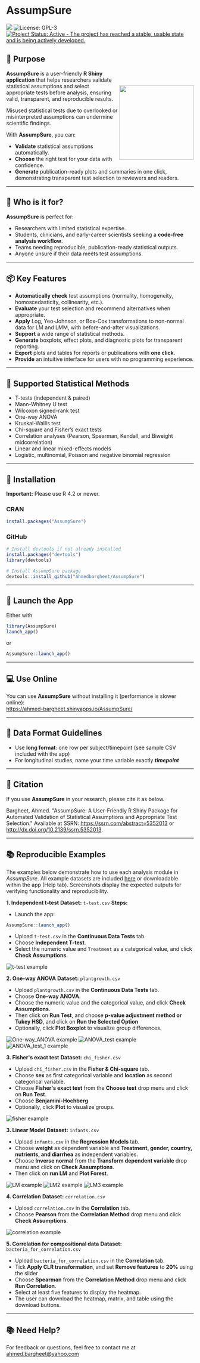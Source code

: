 # AssumpSure

[![](https://www.r-pkg.org/badges/version/AssumpSure?color=orange)](https://cran.r-project.org/package=AssumpSure) ![License: GPL-3](https://img.shields.io/badge/license-GPL--3-blue.svg) [![Project Status: Active - The project has reached a stable, usable state and is being actively developed.](https://www.repostatus.org/badges/latest/active.svg)](https://www.repostatus.org/#active)


## 🎯 Purpose
<img align="right" src="inst/app/www/logo.png" width="200" style="margin-top:40px;">

**AssumpSure** is a user-friendly **R Shiny application** that helps researchers validate statistical assumptions and select appropriate tests before analysis, ensuring valid, transparent, and reproducible results.

Misused statistical tests due to overlooked or misinterpreted assumptions can undermine scientific findings. 

With **AssumpSure**, you can:

- **Validate** statistical assumptions automatically.
- **Choose** the right test for your data with confidence.
- **Generate** publication-ready plots and summaries in one click, demonstrating transparent test selection to reviewers and readers.

---

## 👥 Who is it for?

**AssumpSure** is perfect for:

- Researchers with limited statistical expertise.
- Students, clinicians, and early-career scientists seeking a **code-free analysis workflow**.
- Teams needing reproducible, publication-ready statistical outputs.
- Anyone unsure if their data meets test assumptions.

---

## 📦 Key Features

- **Automatically check** test assumptions (normality, homogeneity, homoscedasticity, collinearity, etc.).
- **Evaluate** your test selection and recommend alternatives when appropriate.
- **Apply** Log, Yeo-Johnson, or Box-Cox transformations to non-normal data for LM and LMM, with before-and-after visualizations.
- **Support** a wide range of statistical methods.
- **Generate** boxplots, effect plots, and diagnostic plots for transparent reporting.
- **Export** plots and tables for reports or publications with **one click**.
- **Provide** an intuitive interface for users with no programming experience.

---

## 🧪 Supported Statistical Methods

- T-tests (independent & paired)
- Mann-Whitney U test
- Wilcoxon signed-rank test
- One-way ANOVA
- Kruskal-Wallis test
- Chi-square and Fisher’s exact tests
- Correlation analyses (Pearson, Spearman, Kendall, and Biweight midcorrelation)
- Linear and linear mixed-effects models
- Logistic, multinomial, Poisson and negative binomial regression

---

## 📁 Installation
**Important:** Please use R 4.2 or newer.
### CRAN

```r
install.packages("AssumpSure")
```
### GitHub
```r
# Install devtools if not already installed
install.packages("devtools")
library(devtools)

# Install AssumpSure package
devtools::install_github("Ahmedbargheet/AssumpSure")
```

---

## 🚀 Launch the App

Either with
```r
library(AssumpSure)
launch_app()
```
or 

```r
AssumpSure::launch_app()
```

---

## 💻 Use Online

You can use **AssumpSure** without installing it (performance is slower online):  
https://ahmed-bargheet.shinyapps.io/AssumpSure/

---

## 📂 Data Format Guidelines

- Use **long format**: one row per subject/timepoint (see sample CSV included with the app)
- For longitudinal studies, name your time variable exactly ***timepoint***

---

## 📖 Citation
If you use **AssumpSure** in your research, please cite it as below.

Bargheet, Ahmed. "AssumpSure: A User-Friendly R Shiny Package for Automated Validation of Statistical Assumptions and Appropriate Test Selection." Available at SSRN: https://ssrn.com/abstract=5352013 or http://dx.doi.org/10.2139/ssrn.5352013.

---
## 📚 Reproducible Examples
The examples below demonstrate how to use each analysis module in *AssumpSure*.
All example datasets are included [here](https://github.com/Ahmedbargheet/AssumpSure/tree/main/inst/extdata) or downloadable within the app (Help tab).
Screenshots display the expected outputs for verifying functionality and reproducibility.

**1. Independent t-test**
**Dataset:** `t-test.csv`
**Steps:**
- Launch the app:
```r
AssumpSure::launch_app()
```
- Upload `t-test.csv` in the **Continuous Data Tests** tab.
- Choose **Independent T-test**.
- Select the numeric value and `Treatment` as a categorical value, and click **Check Assumptions**.
  
![t-test example](inst/app/www/independent_t.test.png)

**2. One-way ANOVA**
**Dataset:** `plantgrowth.csv`
- Upload `plantgrowth.csv` in the **Continuous Data Tests** tab.
- Choose **One-way ANOVA**.
- Choose the numeric value and the categorical value, and click **Check Assumptions**.
- Then click on **Run Test**, and choose **p-value adjustment method or Tukey HSD**, and click on **Run the Selected Option**
- Optionally, click **Plot Boxplot** to visualize group differences.
  
![One-way_ANOVA example](inst/app/www/One-way_ANOVA.png)
![ANOVA_test example](inst/app/www/ANOVA_test.png)
![ANOVA_test_1 example](inst/app/www/ANOVA_test_1.png)


**3. Fisher's exact test**
**Dataset:** `chi_fisher.csv`
- Upload `chi_fisher.csv` in the **Fisher & Chi-square** tab.
- Choose **sex** as first categorical variable and **location** as second categorical variable.
- Choose **Fisher's exact test** from the **Choose test** drop menu and click on **Run Test**.
- Choose **Benjamini-Hochberg**
- Optionally, click **Plot** to visualize groups.
  
![fisher example](inst/app/www/fisher.png)


**3. Linear Model**
**Dataset:** `infants.csv`
- Upload `infants.csv` in the **Regression Models** tab.
- Choose **weight** as dependent variable and **Treatment, gender, country, nutrients, and diarrhea** as independent variables.
- Choose **Inverse normal** from the **Transform dependent variable** drop menu and click on **Check Assumptions**.
- Then click on **run LM** and **Plot Forest**.
  
![LM example](inst/app/www/LM.png)
![LM2 example](inst/app/www/LM2.png)
![LM3 example](inst/app/www/LM3.png)


**4. Correlation**
**Dataset:** `correlation.csv`
- Upload `correlation.csv` in the **Correlation** tab.
- Choose **Pearson** from the **Correlation Method** drop menu and click **Check Assumptions**.
  
![correlation example](inst/app/www/correlation.png)


**5. Correlation for compositional data**
**Dataset:** `bacteria_for_correlation.csv`
- Upload `bacteria_for_correlation.csv` in the **Correlation** tab.
- Tick **Apply CLR transformation**, and set **Remove features** to **20%** using the slider
- Choose **Spearman** from the **Correlation Method** drop menu and click **Run Correlation**.
- Select at least five features to display the heatmap.
- The user can download the heatmap, matrix, and table using the download buttons.

---
## 📚 Need Help?

For feedback or questions, feel free to contact me at ahmed.bargheet@yahoo.com
